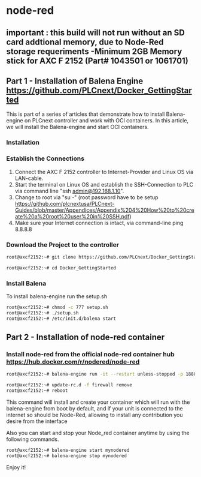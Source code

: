 # node-red 
## important : this build will not run without an SD card addtional memory, due to Node-Red storage requeriments -Minimum 2GB Memory stick for AXC F 2152 (Part# 1043501 or 1061701)

## Part 1 - Installation of Balena Engine   https://github.com/PLCnext/Docker_GettingStarted 
This is part of a series of articles that demonstrate how to install Balena-engine on PLCnext controller and work with OCI containers.
In this article, we will install the Balena-engine and start OCI containers.

### Installation 

### Establish the Connections 
1.	Connect the AXC F 2152 controller to Internet-Provider and Linux OS via LAN-cable.
2.	Start the terminal on Linux OS and establish the SSH-Connection to PLC via command line "ssh admin@192.168.1.10".
3.	Change to root via "su -" (root password have to be setup https://github.com/plcnextusa/PLCnext-Guides/blob/master/Appendices/Appendix%204%20How%20to%20create%20a%20root%20user%20in%20SSH.pdf)
4.	Make sure your Internet connection is intact, via command-line ping 8.8.8.8


### Download the Project to the controller 

```bash
root@axcf2152:~# git clone https://github.com/PLCnext/Docker_GettingStarted.git 

root@axcf2152:~# cd Docker_GettingStarted
```
### Install Balena 

To install balena-engine run the setup.sh
```bash
root@axcf2152:~# chmod -c 777 setup.sh
root@axcf2152:~# ./setup.sh
root@axcf2152:~# /etc/init.d/balena start
```

## Part 2 - Installation of node-red container 

### Install node-red from the official node-red container hub https://hub.docker.com/r/nodered/node-red 

```bash
root@axcf2152:~# balena-engine run -it --restart unless-stopped -p 1880:1880 --network=host --privileged --name=mynodered nodered/node-red
```
```bash
root@axcf2152:~# update-rc.d -f firewall remove
root@axcf2152:~# reboot
```
This command will install and create your container which will run with the balena-engine from boot by default, and if your unit is connected to the internet so should be Node-Red, allowing to install any contribution you desire from the interface

Also you can start and stop your Node_red container anytime by using the following commands.
```bash
root@axcf2152:~# balena-engine start mynodered
root@axcf2152:~# balena-engine stop mynodered
```


Enjoy it!
